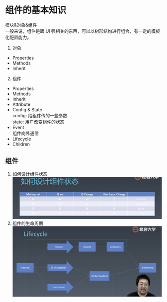 # 组件的基本知识
模块&对象&组件   
一般来说，组件是跟 UI 强相关的东西，可以以树形结构进行组合，有一定的模板化配置能力。
1. 对象
- Properties
- Methods
- Inherit

2. 组件
- Properties
- Methods
- Inherit
- Attribute
- Config & State   
  config: 给组件传的一些参数   
  state: 用户改变组件的状态
- Event   
  组件向外通信
- Lifecycle
- Children

## 组件
1. 如何设计组件状态
![如何设计组件状态](./images/如何设计组件状态.png)
2. 组件的生命周期
![组件的生命周期](./images/组件的生命周期.png)
